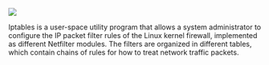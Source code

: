 
![](https://github.com/securityinmind365/Iptables-Configurations/blob/main/firewall.png)

Iptables is a user-space utility program that allows a system administrator to configure the IP packet filter rules of the Linux kernel firewall, implemented as different Netfilter modules. The filters are organized in different tables, which contain chains of rules for how to treat network traffic packets.
